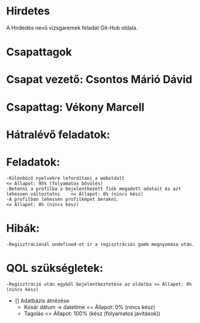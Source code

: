 # Hirdetes
A Hirdedés nevű vizsgaremek feladat Git-Hub oldala.

##

# Csapattagok


# Csapat vezető: Csontos Márió Dávid

# Csapattag: Vékony Marcell

##

# Hátralévő feladatok:

  # Feladatok:

    -Különböző nyelvekre lefordítani a weboldalt                                              <= Állapot: 95% (folyamatos bővülés)
    -Betenni a profilba a bejelentkezett fiók megadott adatait és azt lehessen változtatni    <= Állapot: 0% (nincs kész)
    -A profilban lehessen profilképet berakni.                                                <= Állapot: 0% (nincs kész)

  # Hibák:
    
    -Regisztrációnál undefined-ot ír a regisztrációs gomb megnyomása után.

  # QOL szükségletek:

    -Regisztráció után egyből bejelentkeztetése az oldalba <= Állapot: 0% (nincs kész)

- [] Adatbázis átnézése 
  - Kosár dátum -> datetime     <= Állapot: 0% (nincs kész)
  - Tagolás                     <= Állapot: 100% (kész (folyamatos javítások))